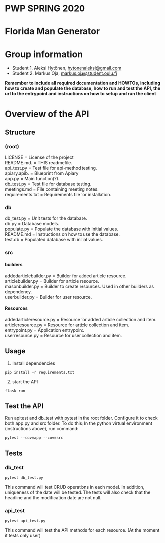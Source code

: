 # PWP SPRING 2020
# Florida Man Generator
# Group information
* Student 1. Aleksi Hytönen, hytonenaleksi@gmail.com
* Student 2. Markus Oja, markus.oja@student.oulu.fi

__Remember to include all required documentation and HOWTOs, including how to create and populate the database, how to run and test the API, the url to the entrypoint and instructions on how to setup and run the client__

# Overview of the API
## Structure
### (root)
LICENSE = License of the project<br>
README.md. = THIS readmefile.<br>
api_test.py = Test file for api-method testing.<br>
apiary.apib. = Blueprint from Apiary<br>
app.py =  Main function(?).<br>
db_test.py = Test file for database testing.<br>
meetings.md = File containing meeting notes.<br>
requirements.txt = Requirements file for installation.<br>
### db <Database>
db_test.py = Unit tests for the database.<br>
db.py = Database models.<br>
populate.py = Populate the database with initial values.<br>
README.md = Instructions on how to use the database.<br>
test.db = Populated database with initial values.
### src <Source Code>
#### builders <Builders for all resources>
addedarticlebuilder.py = Builder for added article resource.<br>
articlebuilder.py = Builder for article resource.<br>
masonbuilder.py = Builder to create resources. Used in other builders as dependency.<br>
userbuilder.py = Builder for user resource.
#### Resources <The actual resources of the API>
addedarticleresource.py = Resource for added article collection and item.<br>
articleresource.py = Resource for article collection and item.<br>
entrypoint.py = Application entrypoint.<br>
userresource.py = Resource for user collection and item.
## Usage
1. Install dependencies
```shell
pip install -r requirements.txt
```
2. start the API
```shell
flask run
```
## Test the API
Run apitest and db_test with pytest in the root folder.
Configure it to check both app.py and src folder.
To do this;
In the python virtual environment (instructions above), run command:
```shell
pytest --cov=app --cov=src
```
## Tests
### db_test
```shell
pytest db_test.py
```
This command will test CRUD operations in each model.
In addition, uniqueness of the date will be tested.
The tests will also check that the headline and the modification date are not null.
### api_test
```shell
pytest api_test.py
```
This command will test the API methods for each resource.
(At the moment it tests only user)